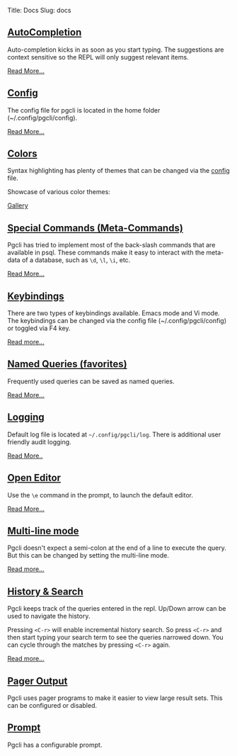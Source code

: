 Title: Docs
Slug: docs

## [AutoCompletion]({filename}/pages/completion.md)<a name="completion"></a>

Auto-completion kicks in as soon as you start typing. The suggestions are context sensitive so the REPL will only suggest relevant items.

[Read More...]({filename}/pages/completion.md)

## [Config]({filename}/pages/config.md)<a name="config"></a>

The config file for pgcli is located in the home folder (~/.config/pgcli/config).

[Read More...]({filename}/pages/config.md)

## [Colors]({filename}/pages/syntax.md)<a name="colors"></a>

Syntax highlighting has plenty of themes that can be changed via the [config]({filename}/pages/config.md) file.

Showcase of various color themes:

[Gallery]({filename}/pages/syntax.md)

## [Special Commands (Meta-Commands)]({filename}/pages/commands.md)<a name="commands"></a>

Pgcli has tried to implement most of the back-slash commands that are available in psql. These commands make it easy to interact with the meta-data of a database, such as `\d`, `\l`, `\i`, etc.

[Read More...]({filename}/pages/commands.md)

## [Keybindings]({filename}/pages/keybindings.md)<a name="keybindings"></a>

There are two types of keybindings available. Emacs mode and Vi mode. The keybindings can be changed via the config file (~/.config/pgcli/config) or toggled via F4 key.

[Read more...]({filename}/pages/keybindings.md)

## [Named Queries (favorites)]({filename}/pages/named_queries.md)<a name="favorites"></a>

Frequently used queries can be saved as named queries.

[Read More...]({filename}/pages/named_queries.md)

## [Logging]({filename}/pages/logging.md)<a name="logging"></a>

Default log file is located at `~/.config/pgcli/log`. There is additional user friendly audit logging.

[Read More..]({filename}/pages/logging.md)

## [Open Editor]({filename}/pages/editor.md)<a name="editor"></a>

Use the `\e` command in the prompt, to launch the default editor.

[Read More...]({filename}/pages/editor.md)

## [Multi-line mode]({filename}/pages/multi-line.md)<a name="multi-line"></a>

Pgcli doesn't expect a semi-colon at the end of a line to execute the query. But this can be changed by setting the multi-line mode.

[Read more...]({filename}/pages/multi-line.md)

## [History & Search]({filename}/pages/history.md)<a name="history"></a>

Pgcli keeps track of the queries entered in the repl. Up/Down arrow can be used to navigate the history.

Pressing `<C-r>` will enable incremental history search. So press `<C-r>` and then
start typing your search term to see the queries narrowed down. You can cycle
through the matches by pressing `<C-r>` again.

[Read more...]({filename}/pages/history.md)

## [Pager Output]({filename}/pages/pager.md)<a name="pager"></a>

Pgcli uses pager programs to make it easier to view large result sets. This
can be configured or disabled.

## [Prompt]({filename}/pages/prompt.md)<a name="prompt"></a>

Pgcli has a configurable prompt.
